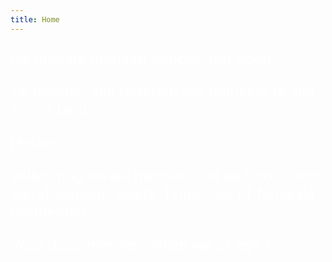 ```yaml
---
title: Home
---
```

<FONT SIZE="+2" COLOR="#FFFFFF" FACE="">

De meeste mensen hebben het goed. 

Ze hebben alle redenen om gelukkig te zijn in ons land.<br>

Helaas…<br>

vallen nog teveel mensen “uit de boot”, door werkloosheid, ziekte, financiële of familiale problemen…<br>

Voor deze mensen willen we er zijn !

</FONT>
